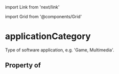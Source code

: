 import Link from 'next/link'
  
import Grid from '@components/Grid'

# applicationCategory

Type of software application, e.g. 'Game, Multimedia'.

## Property of



